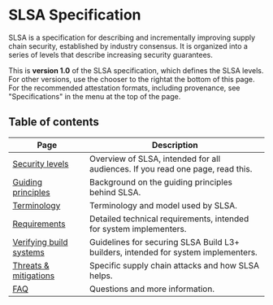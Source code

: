 # SLSA Specification

<div class="subtitle">

SLSA is a specification for describing and incrementally improving supply chain
security, established by industry consensus. It is organized into a series of
levels that describe increasing security guarantees.

</div>

This is **version 1.0** of the SLSA specification, which defines the SLSA
levels. For other versions, use the chooser <span class="hidden md:inline">to
the right</span><span class="md:hidden">at the bottom of this page</span>. For
the recommended attestation formats, including provenance, see "Specifications"
in the menu at the top of the page.

## Table of contents

| Page | Description |
| ---- | --- |
| [Security levels](levels.md) | Overview of SLSA, intended for all audiences. If you read one page, read this. |
| [Guiding principles](principles.md) | Background on the guiding principles behind SLSA. |
| [Terminology](terminology.md) | Terminology and model used by SLSA. |
| [Requirements](requirements.md) | Detailed technical requirements, intended for system implementers. |
| [Verifying build systems](verifying_systems.md) | Guidelines for securing SLSA Build L3+ builders, intended for system implementers. |
| [Threats & mitigations](threats.md) | Specific supply chain attacks and how SLSA helps. |
| [FAQ](faq.md) | Questions and more information. |
